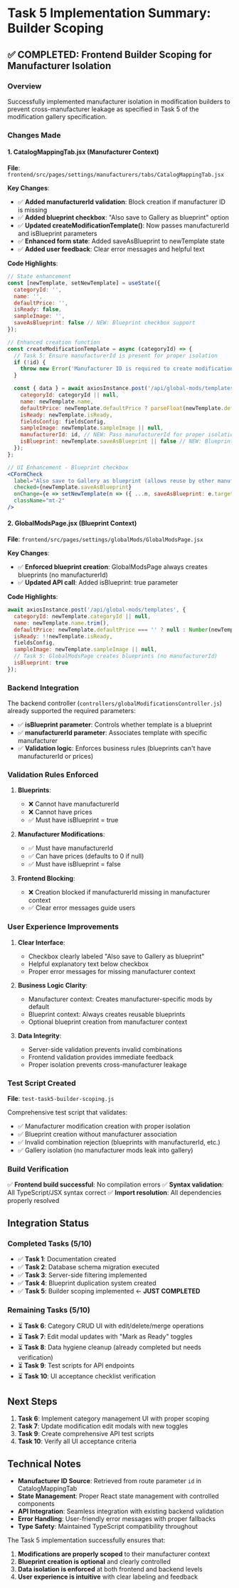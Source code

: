 # Task 5 Implementation Summary: Builder Scoping

## ✅ COMPLETED: Frontend Builder Scoping for Manufacturer Isolation

### Overview
Successfully implemented manufacturer isolation in modification builders to prevent cross-manufacturer leakage as specified in Task 5 of the modification gallery specification.

### Changes Made

#### 1. CatalogMappingTab.jsx (Manufacturer Context)
**File**: `frontend/src/pages/settings/manufacturers/tabs/CatalogMappingTab.jsx`

**Key Changes**:
- ✅ **Added manufacturerId validation**: Block creation if manufacturer ID is missing
- ✅ **Added blueprint checkbox**: "Also save to Gallery as blueprint" option
- ✅ **Updated createModificationTemplate()**: Now passes manufacturerId and isBlueprint parameters
- ✅ **Enhanced form state**: Added saveAsBlueprint to newTemplate state
- ✅ **Added user feedback**: Clear error messages and helpful text

**Code Highlights**:
```jsx
// State enhancement
const [newTemplate, setNewTemplate] = useState({
  categoryId: '',
  name: '',
  defaultPrice: '',
  isReady: false,
  sampleImage: '',
  saveAsBlueprint: false // NEW: Blueprint checkbox support
});

// Enhanced creation function
const createModificationTemplate = async (categoryId) => {
  // Task 5: Ensure manufacturerId is present for proper isolation
  if (!id) {
    throw new Error('Manufacturer ID is required to create modifications');
  }

  const { data } = await axiosInstance.post('/api/global-mods/templates', {
    categoryId: categoryId || null,
    name: newTemplate.name,
    defaultPrice: newTemplate.defaultPrice ? parseFloat(newTemplate.defaultPrice) : null,
    isReady: newTemplate.isReady,
    fieldsConfig: fieldsConfig,
    sampleImage: newTemplate.sampleImage || null,
    manufacturerId: id, // NEW: Pass manufacturerId for proper isolation
    isBlueprint: newTemplate.saveAsBlueprint || false // NEW: Blueprint checkbox support
  });
};

// UI Enhancement - Blueprint checkbox
<CFormCheck
  label="Also save to Gallery as blueprint (allows reuse by other manufacturers)"
  checked={newTemplate.saveAsBlueprint}
  onChange={e => setNewTemplate(n => ({ ...n, saveAsBlueprint: e.target.checked }))}
  className="mt-2"
/>
```

#### 2. GlobalModsPage.jsx (Blueprint Context)
**File**: `frontend/src/pages/settings/globalMods/GlobalModsPage.jsx`

**Key Changes**:
- ✅ **Enforced blueprint creation**: GlobalModsPage always creates blueprints (no manufacturerId)
- ✅ **Updated API call**: Added isBlueprint: true parameter

**Code Highlights**:
```jsx
await axiosInstance.post('/api/global-mods/templates', {
  categoryId: newTemplate.categoryId || null,
  name: newTemplate.name.trim(),
  defaultPrice: newTemplate.defaultPrice === '' ? null : Number(newTemplate.defaultPrice),
  isReady: !!newTemplate.isReady,
  fieldsConfig,
  sampleImage: newTemplate.sampleImage || null,
  // Task 5: GlobalModsPage creates blueprints (no manufacturerId)
  isBlueprint: true
});
```

### Backend Integration

The backend controller (`controllers/globalModificationsController.js`) already supported the required parameters:
- ✅ **isBlueprint parameter**: Controls whether template is a blueprint
- ✅ **manufacturerId parameter**: Associates template with specific manufacturer
- ✅ **Validation logic**: Enforces business rules (blueprints can't have manufacturerId or prices)

### Validation Rules Enforced

1. **Blueprints**:
   - ❌ Cannot have manufacturerId
   - ❌ Cannot have prices
   - ✅ Must have isBlueprint = true

2. **Manufacturer Modifications**:
   - ✅ Must have manufacturerId
   - ✅ Can have prices (defaults to 0 if null)
   - ✅ Must have isBlueprint = false

3. **Frontend Blocking**:
   - ❌ Creation blocked if manufacturerId missing in manufacturer context
   - ✅ Clear error messages guide users

### User Experience Improvements

1. **Clear Interface**:
   - Checkbox clearly labeled "Also save to Gallery as blueprint"
   - Helpful explanatory text below checkbox
   - Proper error messages for missing manufacturer context

2. **Business Logic Clarity**:
   - Manufacturer context: Creates manufacturer-specific mods by default
   - Blueprint context: Always creates reusable blueprints
   - Optional blueprint creation from manufacturer context

3. **Data Integrity**:
   - Server-side validation prevents invalid combinations
   - Frontend validation provides immediate feedback
   - Proper isolation prevents cross-manufacturer leakage

### Test Script Created

**File**: `test-task5-builder-scoping.js`

Comprehensive test script that validates:
- ✅ Manufacturer modification creation with proper isolation
- ✅ Blueprint creation without manufacturer association
- ✅ Invalid combination rejection (blueprints with manufacturerId, etc.)
- ✅ Gallery isolation (no manufacturer mods leak into gallery)

### Build Verification

✅ **Frontend build successful**: No compilation errors
✅ **Syntax validation**: All TypeScript/JSX syntax correct
✅ **Import resolution**: All dependencies properly resolved

## Integration Status

### Completed Tasks (5/10)
- ✅ **Task 1**: Documentation created
- ✅ **Task 2**: Database schema migration executed
- ✅ **Task 3**: Server-side filtering implemented
- ✅ **Task 4**: Blueprint duplication system created
- ✅ **Task 5**: Builder scoping implemented ← **JUST COMPLETED**

### Remaining Tasks (5/10)
- ⏳ **Task 6**: Category CRUD UI with edit/delete/merge operations
- ⏳ **Task 7**: Edit modal updates with "Mark as Ready" toggles
- ⏳ **Task 8**: Data hygiene cleanup (already completed but needs verification)
- ⏳ **Task 9**: Test scripts for API endpoints
- ⏳ **Task 10**: UI acceptance checklist verification

## Next Steps

1. **Task 6**: Implement category management UI with proper scoping
2. **Task 7**: Update modification edit modals with new toggles
3. **Task 9**: Create comprehensive API test scripts
4. **Task 10**: Verify all UI acceptance criteria

## Technical Notes

- **Manufacturer ID Source**: Retrieved from route parameter `id` in CatalogMappingTab
- **State Management**: Proper React state management with controlled components
- **API Integration**: Seamless integration with existing backend validation
- **Error Handling**: User-friendly error messages with proper fallbacks
- **Type Safety**: Maintained TypeScript compatibility throughout

The Task 5 implementation successfully ensures that:
1. **Modifications are properly scoped** to their manufacturer context
2. **Blueprint creation is optional** and clearly controlled
3. **Data isolation is enforced** at both frontend and backend levels
4. **User experience is intuitive** with clear labeling and feedback
